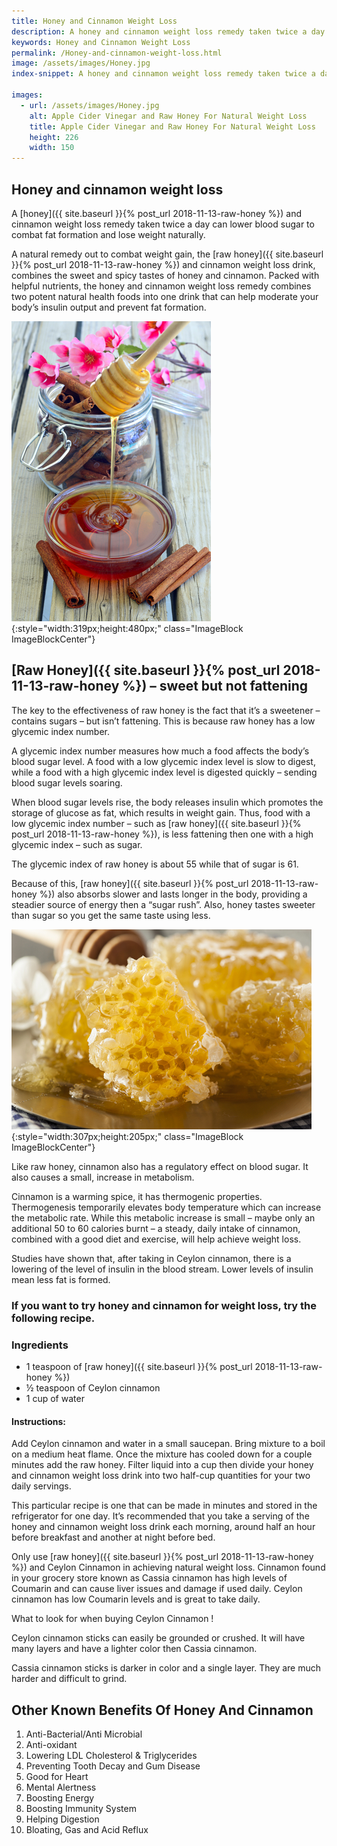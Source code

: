 ```yaml
---
title: Honey and Cinnamon Weight Loss
description: A honey and cinnamon weight loss remedy taken twice a day can lower blood sugar to combat fat formation and lose weight naturally.
keywords: Honey and Cinnamon Weight Loss
permalink: /Honey-and-cinnamon-weight-loss.html
image: /assets/images/Honey.jpg
index-snippet: A honey and cinnamon weight loss remedy taken twice a day can lower blood sugar to combat fat formation and lose weight naturally.

images:
  - url: /assets/images/Honey.jpg
    alt: Apple Cider Vinegar and Raw Honey For Natural Weight Loss
    title: Apple Cider Vinegar and Raw Honey For Natural Weight Loss
    height: 226 
    width: 150
---
```


## Honey and cinnamon weight loss
A [honey]({{ site.baseurl }}{% post_url 2018-11-13-raw-honey %}) and cinnamon weight loss remedy taken twice a day can lower blood sugar to combat fat formation and lose weight naturally.

A natural remedy out to combat weight gain, the [raw honey]({{ site.baseurl }}{% post_url 2018-11-13-raw-honey %}) and cinnamon weight loss drink, combines the sweet and spicy tastes of honey and cinnamon.  Packed with helpful nutrients, the honey and cinnamon weight loss remedy combines two potent natural health foods into one drink that can help moderate your body’s insulin output and prevent fat formation.

![Welcome to Honey and cinnamon weight loss](/assets/images/Honey.jpg){:style="width:319px;height:480px;" class="ImageBlock ImageBlockCenter"}
<div class="clearfix"></div>

## [Raw Honey]({{ site.baseurl }}{% post_url 2018-11-13-raw-honey %}) – sweet but not fattening
The key to the effectiveness of raw honey is the fact that it’s a sweetener – contains sugars – but isn’t fattening.  This is because raw honey has a low glycemic index number.

A glycemic index number measures how much a food affects the body’s blood sugar level.  A food with a low glycemic index level is slow to digest, while a food with a high glycemic index level is digested quickly – sending blood sugar levels soaring.

When blood sugar levels rise, the body releases insulin which promotes the storage of glucose as fat, which results in weight gain.  Thus, food with a low glycemic index number – such as [raw honey]({{ site.baseurl }}{% post_url 2018-11-13-raw-honey %}), is less fattening then one with a high glycemic index – such as sugar.

The glycemic index of raw honey is about 55 while that of sugar is 61. 

Because of this, [raw honey]({{ site.baseurl }}{% post_url 2018-11-13-raw-honey %}) also absorbs slower and lasts longer in the body, providing a steadier source of energy then a “sugar rush”.  Also, honey tastes sweeter than sugar so you get the same taste using less.

![Raw Honey](/assets/images/RawHoney.jpg){:style="width:307px;height:205px;" class="ImageBlock ImageBlockCenter"}
<div class="clearfix"></div>
Like raw honey, cinnamon also has a regulatory effect on blood sugar.  It also causes a small, increase in metabolism.  

Cinnamon is a warming spice, it has thermogenic properties.  Thermogenesis temporarily elevates body temperature which can increase the metabolic rate.  While this metabolic increase is small – maybe only an additional 50 to 60 calories burnt – a steady, daily intake of cinnamon, combined with a good diet and exercise, will help achieve weight loss.

Studies have shown that, after taking in Ceylon cinnamon, there is a lowering of the level of insulin in the blood stream.  Lower levels of insulin mean less fat is formed.

### If you want to try honey and cinnamon for weight loss, try the following recipe.

### Ingredients

* 1 teaspoon of [raw honey]({{ site.baseurl }}{% post_url 2018-11-13-raw-honey %})
* ½ teaspoon of Ceylon cinnamon
* 1 cup of water

#### Instructions:

Add Ceylon cinnamon and water in a small saucepan.  Bring mixture to a boil on a medium heat flame. Once the mixture has cooled down for a couple minutes add the raw honey.  Filter liquid into a cup then divide your honey and cinnamon weight loss drink into two half-cup quantities for your two daily servings.

This particular recipe is one that can be made in minutes and stored in the refrigerator for one day.  It’s recommended that you take a serving of the honey and cinnamon weight loss drink each morning, around half an hour before breakfast and another at night before bed.

Only use [raw honey]({{ site.baseurl }}{% post_url 2018-11-13-raw-honey %}) and Ceylon Cinnamon in achieving natural weight loss. Cinnamon found in your grocery store known as Cassia cinnamon has high levels of Coumarin and can cause liver issues and damage if used daily. Ceylon cinnamon has low Coumarin levels and is great to take daily.        

What to look for when buying Ceylon Cinnamon !

Ceylon cinnamon sticks can easily be grounded or crushed. It will have many layers and have a lighter color then Cassia cinnamon.

Cassia cinnamon sticks is darker in color and a single layer. They are much harder and difficult to grind.

## Other Known Benefits Of Honey And Cinnamon

1. Anti-Bacterial/Anti Microbial
2. Anti-oxidant
3. Lowering LDL Cholesterol & Triglycerides
4. Preventing Tooth Decay and Gum Disease
5. Good for Heart
6. Mental Alertness
7. Boosting Energy
8. Boosting Immunity System
9. Helping Digestion
10. Bloating, Gas and Acid Reflux